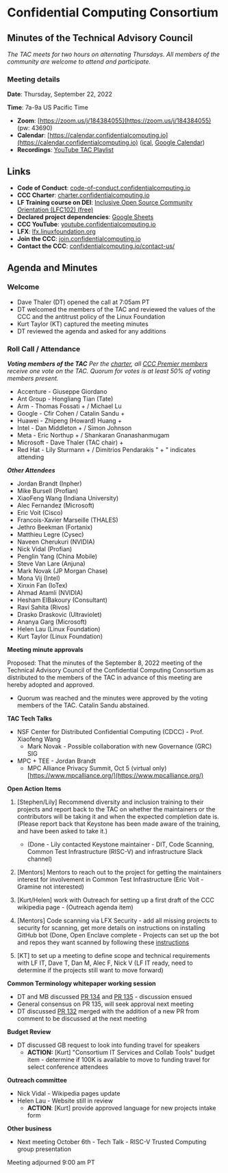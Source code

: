 # Confidential Computing Consortium

## Minutes of the Technical Advisory Council

*The TAC meets for two hours on alternating Thursdays. All members of the community are welcome to attend and participate.*

### Meeting details

**Date**: Thursday, September 22, 2022

**Time**: 7a-9a US Pacific Time

* **Zoom**: [https://zoom.us/j/184384055](https://zoom.us/j/184384055) (pw: 43690)
* **Calendar**: [https://calendar.confidentialcomputing.io](https://calendar.confidentialcomputing.io) ([ical](https://calendar.google.com/calendar/ical/c_c0pcihr7n2n1k3a38i32d9ag10%40group.calendar.google.com/public/basic.ics), [Google Calendar](https://calendar.google.com/calendar/u/0/r?cid=c_c0pcihr7n2n1k3a38i32d9ag10@group.calendar.google.com))
* **Recordings**: [YouTube TAC Playlist](https://www.youtube.com/playlist?list=PLmfkUJc39uMjaB_I1dYW72I44kr9QzG_B)

## Links

* **Code of Conduct**: [code-of-conduct.confidentialcomputing.io](https://code-of-conduct.confidentialcomputing.io)
* **CCC Charter**: [charter.confidentialcomputing.io](https://charter.confidentialcomputing.io)
* **LF Training course on DEI**: [Inclusive Open Source Community Orientation (LFC102) (free)](https://training.linuxfoundation.org/training/inclusive-open-source-community-orientation-lfc102/)
* **Declared project dependencies**: [Google Sheets](https://docs.google.com/spreadsheets/d/1UKnbbGWXYLjnPZsox3zmYo59nv3XSXjePfas5E2fER0/edit#gid=0)
* **CCC YouTube**: [youtube.confidentialcomputing.io](https://youtube.confidentialcomputing.io)
* **LFX**: [lfx.linuxfoundation.org](https://lfx.linuxfoundation.org)
* **Join the CCC**: [join.confidentialcomputing.io](https://join.confidentialcomputing.io)
* **Contact the CCC**: [confidentialcomputing.io/contact-us/](https://confidentialcomputing.io/contact-us/)


## Agenda and Minutes

### Welcome
   * Dave Thaler (DT) opened the call at 7:05am PT
   * DT welcomed the members of the TAC and reviewed the values of the CCC and the antitrust policy of the Linux Foundation
   * Kurt Taylor (KT) captured the meeting minutes
   * DT reviewed the agenda and asked for any additions

### Roll Call / Attendance

***Voting members of the TAC***
*Per the [charter](https://charter.confidentialcomputing.io), all [CCC Premier members](https://confidentialcomputing.io/members/) receive one vote on the TAC. Quorum for votes is at least 50% of voting members present.*

   * Accenture - Giuseppe Giordano
   * Ant Group - Hongliang Tian (Tate)
   * Arm - Thomas Fossati + / Michael Lu
   * Google - Cfir Cohen  / Catalin Sandu +
   * Huawei - Zhipeng (Howard) Huang +
   * Intel - Dan Middleton + / Simon Johnson
   * Meta - Eric Northup + / Shankaran Gnanashanmugam
   * Microsoft - Dave Thaler (TAC chair) +
   * Red Hat - Lily Sturmann +  / Dimitrios Pendarakis
" + " indicates attending

***Other Attendees***

   * Jordan Brandt (Inpher)
   * Mike Bursell (Profian)
   * XiaoFeng Wang (Indiana University)
   * Alec Fernandez (Microsoft)
   * Eric Voit (Cisco)
   * Francois-Xavier Marseille (THALES)
   * Jethro Beekman (Fortanix)
   * Matthieu Legre (Cysec)
   * Naveen Cherukuri (NVIDIA)
   * Nick Vidal (Profian)
   * Penglin Yang (China Mobile)
   * Steve Van Lare (Anjuna)
   * Mark Novak (JP Morgan Chase)
   * Mona Vij (Intel)
   * Xinxin Fan (IoTex)
   * Ahmad Atamli (NVIDIA)
   * Hesham ElBakoury (Consultant)
   * Ravi Sahita (Rivos)
   * Drasko Draskovic (Ultraviolet)
   * Ananya Garg (Microsoft)
   * Helen Lau (Linux Foundation)
   * Kurt Taylor (Linux Foundation)


**Meeting minute approvals**

Proposed: That the minutes of the September 8, 2022 meeting of the Technical Advisory Council of the Confidential Computing Consortium as distributed to the members of the TAC in advance of this meeting are hereby adopted and approved.

   * Quorum was reached and the minutes were approved by the voting members of the TAC. Catalin Sandu abstained.


**TAC Tech Talks**

   * NSF Center for Distributed Confidential Computing (CDCC) - Prof. Xiaofeng Wang
       * Mark Novak - Possible collaboration with new Governance (GRC) SIG
   * MPC + TEE - Jordan Brandt
       * MPC Alliance Privacy Summit, Oct 5 (virtual only) [https://www.mpcalliance.org/](https://www.mpcalliance.org/)


**Open Action Items**

1. [Stephen/Lily] Recommend diversity and inclusion training to their projects and report back to the TAC on whether the maintainers or the contributors will be taking it and when the expected completion date is. (Please report back that Keystone has been made aware of the training, and have been asked to take it.)

   * (Done - Lily contacted Keystone maintainer - DIT, Code Scanning, Common Test Infrastructure (RISC-V) and infrastructure Slack channel)
2. [Mentors] Mentors to reach out to the project for getting the maintainers interest for involvement in Common Test Infrastructure (Eric Voit - Gramine not interested)

1. [Kurt/Helen] work with Outreach for setting up a first draft of the CCC wikipedia page - (Outreach agenda item)

1. [Mentors] Code scanning via LFX Security - add all missing projects to security for scanning, get more details on instructions on installing GitHub bot (Done, Open Enclave complete - Projects can set up the bot and repos they want scanned by following these [instructions]([https://community.lfx.dev/t/how-to-install-and-configure-bots-to-secure-your-projects/181)

1. [KT] to set up a meeting to define scope and technical requirements with LF IT, Dave T, Dan M, Alec F, Nick V (LF IT ready, need to determine if the projects still want to move forward)


**Common Terminology whitepaper working session**

   * DT and MB discussed [PR 134](https://github.com/confidential-computing/governance/pull/134) and [PR 135](https://github.com/confidential-computing/governance/pull/135) - discussion ensued
   * General consensus on PR 135, will seek approval next meeting
   * DT discussed [PR 132](https://github.com/confidential-computing/governance/pull/132) merged with the addition of a new PR from comment to be discussed at the next meeting

**Budget Review**

   * DT discussed GB request to look into funding travel for speakers
       * **ACTION:** [Kurt] "Consortium IT Services and Collab Tools" budget item - determine if 100K is available to move to funding travel for select conference attendees

**Outreach committee**

   * Nick Vidal - Wikipedia pages update
   * Helen Lau - Website still in review
       * **ACTION**: [Kurt] provide approved language for new projects intake form

**Other business**

   * Next meeting October 6th - Tech Talk - RISC-V Trusted Computing group presentation


Meeting adjourned 9:00 am PT
